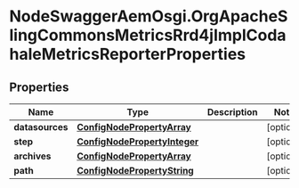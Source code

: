 # NodeSwaggerAemOsgi.OrgApacheSlingCommonsMetricsRrd4jImplCodahaleMetricsReporterProperties

## Properties
Name | Type | Description | Notes
------------ | ------------- | ------------- | -------------
**datasources** | [**ConfigNodePropertyArray**](ConfigNodePropertyArray.md) |  | [optional] 
**step** | [**ConfigNodePropertyInteger**](ConfigNodePropertyInteger.md) |  | [optional] 
**archives** | [**ConfigNodePropertyArray**](ConfigNodePropertyArray.md) |  | [optional] 
**path** | [**ConfigNodePropertyString**](ConfigNodePropertyString.md) |  | [optional] 


